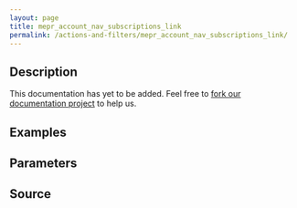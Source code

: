 ```yaml
---
layout: page
title: mepr_account_nav_subscriptions_link
permalink: /actions-and-filters/mepr_account_nav_subscriptions_link/
---
```


## Description

This documentation has yet to be added. Feel free to [fork our documentation project](https://github.com/caseproof/memberpress-docs) to help us.

## Examples


## Parameters


## Source

